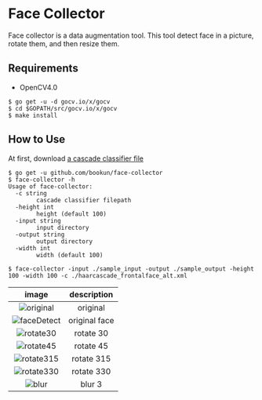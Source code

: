 # Face Collector
Face collector is a data augmentation tool.
This tool detect face in a picture, rotate them, and then resize them.

## Requirements

* OpenCV4.0

```
$ go get -u -d gocv.io/x/gocv
$ cd $GOPATH/src/gocv.io/x/gocv
$ make install
```

## How to Use

At first, download [a cascade classifier file](https://github.com/bookun/face-collector/blob/master/data/haarcascade_frontalface_alt.xml)

```
$ go get -u github.com/bookun/face-collector
$ face-collector -h
Usage of face-collector:
  -c string
        cascade classifier filepath
  -height int
        height (default 100)
  -input string
        input directory
  -output string
        output directory
  -width int
        width (default 100)

$ face-collector -input ./sample_input -output ./sample_output -height 100 -width 100 -c ./haarcascade_frontalface_alt.xml
```

| image | description|
| :----: | :---: |
| ![original]("https://raw.githubusercontent.com/bookun/face-collector/master/testdata/input/person1/person1.jpg")| original |
| ![faceDetect]("https://raw.githubusercontent.com/bookun/face-collector/master/testdata/output/person1/0_Original_person1.jpg") | original face|
| ![rotate30]("https://raw.githubusercontent.com/bookun/face-collector/master/testdata/output/person1/0_Angle30Blur0_person1.jpg") | rotate 30|
| ![rotate45]("https://raw.githubusercontent.com/bookun/face-collector/master/testdata/output/person1/0_Angle45Blur0_person1.jpg") | rotate 45|
| ![rotate315]("https://raw.githubusercontent.com/bookun/face-collector/master/testdata/output/person1/0_Angle315Blur0_person1.jpg") | rotate 315|
| ![rotate330]("https://raw.githubusercontent.com/bookun/face-collector/master/testdata/output/person1/0_Angle330Blur0_person1.jpg") | rotate 330|
| ![blur]("https://raw.githubusercontent.com/bookun/face-collector/master/testdata/output/person1/0_Angle0Blur3_person1.jpg") | blur 3|
